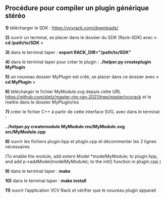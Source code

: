 ## Procédure pour compiler un plugin générique stéréo



**1)** télécharger le SDK : https://vcvrack.com/downloads/

**2)** ouvrir un terminal, se placer dans le dossier du SDK (Rack-SDK) avec « **cd  /path/to/SDK** » 

**3)** dans le terminal taper : **export RACK_DIR="/path/to/SDK"**

**4)** dans le terminal taper pour créer le plugin : **./helper.py createplugin MyPlugin**
	
**5)** un nouveau dossier MyPlugin est créé, se placer dans ce dossier avec « **cd MyPlugin** » 

**6)** télécharger le fichier MyModule.svg depuis cette URL https://github.com/sletz/master-rim-ran-2021/tree/master/vcvrack et le mettre dans le dossier MyPlugin/res 

**7)** créer le fichier C++ à partir de cette interface SVG, avec dans le terminal : 

**../helper.py createmodule MyModule res/MyModule.svg src/MyModule.cpp**

**8)** ouvrir les fichiers plugin.hpp et plugin.cpp et décommenter les 2 lignes nécessaires 

(To enable the module, add
extern Model *modelMyModule;
to plugin.hpp, and add
p->addModel(modelMyModule);
to the init() function in plugin.cpp.)

**9)** dans le terminal taper : **make**

**10)** dans le terminal taper : **make install**

**11)** ouvrir l’application VCV Rack et vérifier que le nouveau plugin apparait
